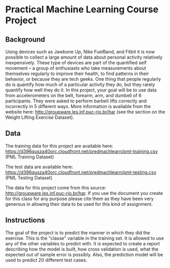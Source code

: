 # Practical Machine Learning Course Project 
## Background 
  Using devices such as Jawbone Up, Nike FuelBand, and Fitbit it is now possible to collect a large amount of data about personal activity relatively inexpensively. These type of devices are part of the quantified self movement – a group of enthusiasts who take measurements about themselves regularly to improve their health, to find patterns in their behavior, or because they are tech geeks. One thing that people regularly do is quantify how much of a particular activity they do, but they rarely quantify how well they do it. In this project, your goal will be to use data from accelerometers on the belt, forearm, arm, and dumbell of 6 participants. They were asked to perform barbell lifts correctly and incorrectly in 5 different ways. More information is available from the website here: http://groupware.les.inf.puc-rio.br/har (see the section on the Weight Lifting Exercise Dataset).
  
## Data
The training data for this project are available here:
https://d396qusza40orc.cloudfront.net/predmachlearn/pml-training.csv (PML Training Dataset)

The test data are available here:
https://d396qusza40orc.cloudfront.net/predmachlearn/pml-testing.csv (PML Testing Dataset)

The data for this project come from this source: http://groupware.les.inf.puc-rio.br/har. If you use the document you create for this class for any purpose please cite them as they have been very generous in allowing their data to be used for this kind of assignment.

## Instructions
The goal of the project is to predict the manner in which they did the exercise. This is the "classe" variable in the training set. It is allowed to use any of the other variables to predict with. It is expected to create a report describing how the model is built, how cross validation is used, what the expected out of sample error is possibly. Also, the prediction model will be used to predict 20 different test cases.


